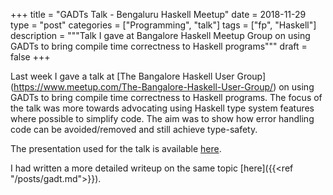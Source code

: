 +++
title       = "GADTs Talk - Bengaluru Haskell Meetup"
date        = 2018-11-29
type        = "post"
categories  = ["Programming", "talk"]
tags        = ["fp", "Haskell"]
description = """Talk I gave at Bangalore Haskell Meetup Group on using GADTs to
bring compile time correctness to Haskell programs"""
draft       = false
+++

Last week I gave a talk at [The Bangalore Haskell User Group]
(https://www.meetup.com/The-Bangalore-Haskell-User-Group/) on using GADTs to
bring compile time correctness to Haskell programs. The focus of the talk was
more towards advocating using Haskell type system features where possible to
simplify code. The aim was to show  how error handling code can be
avoided/removed and still achieve type-safety.

The presentation used for the talk is available
[here](/presentations/gadt.pdf).

I had written a more detailed writeup on the same topic [here]({{<ref
"/posts/gadt.md">}}).

